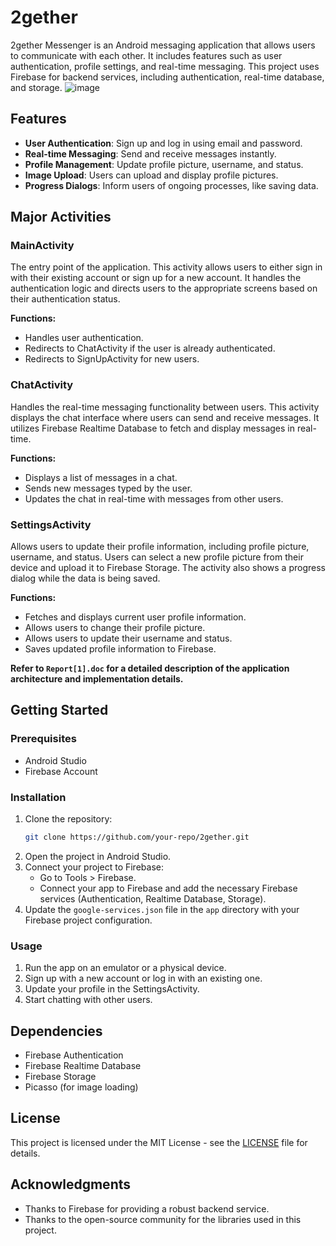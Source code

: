 # 2gether

2gether Messenger is an Android messaging application that allows users to communicate with each other. It includes features such as user authentication, profile settings, and real-time messaging. This project uses Firebase for backend services, including authentication, real-time database, and storage.
![image](https://github.com/utk444rsh/Social-Media-Messaging-App-for-Android/assets/124518418/7d62dd07-c1dc-4242-9009-719b1ba4412b)



## Features

- **User Authentication**: Sign up and log in using email and password.
- **Real-time Messaging**: Send and receive messages instantly.
- **Profile Management**: Update profile picture, username, and status.
- **Image Upload**: Users can upload and display profile pictures.
- **Progress Dialogs**: Inform users of ongoing processes, like saving data.

## Major Activities

### MainActivity

The entry point of the application. This activity allows users to either sign in with their existing account or sign up for a new account. It handles the authentication logic and directs users to the appropriate screens based on their authentication status.

**Functions:**
- Handles user authentication.
- Redirects to ChatActivity if the user is already authenticated.
- Redirects to SignUpActivity for new users.

### ChatActivity

Handles the real-time messaging functionality between users. This activity displays the chat interface where users can send and receive messages. It utilizes Firebase Realtime Database to fetch and display messages in real-time.

**Functions:**
- Displays a list of messages in a chat.
- Sends new messages typed by the user.
- Updates the chat in real-time with messages from other users.

### SettingsActivity

Allows users to update their profile information, including profile picture, username, and status. Users can select a new profile picture from their device and upload it to Firebase Storage. The activity also shows a progress dialog while the data is being saved.

**Functions:**
- Fetches and displays current user profile information.
- Allows users to change their profile picture.
- Allows users to update their username and status.
- Saves updated profile information to Firebase.

**Refer to `Report[1].doc` for a detailed description of the application architecture and implementation details.**

## Getting Started

### Prerequisites

- Android Studio
- Firebase Account

### Installation

1. Clone the repository:
    ```bash
    git clone https://github.com/your-repo/2gether.git
    ```
2. Open the project in Android Studio.
3. Connect your project to Firebase:
    - Go to Tools > Firebase.
    - Connect your app to Firebase and add the necessary Firebase services (Authentication, Realtime Database, Storage).
4. Update the `google-services.json` file in the `app` directory with your Firebase project configuration.

### Usage

1. Run the app on an emulator or a physical device.
2. Sign up with a new account or log in with an existing one.
3. Update your profile in the SettingsActivity.
4. Start chatting with other users.

## Dependencies

- Firebase Authentication
- Firebase Realtime Database
- Firebase Storage
- Picasso (for image loading)

## License

This project is licensed under the MIT License - see the [LICENSE](LICENSE) file for details.

## Acknowledgments

- Thanks to Firebase for providing a robust backend service.
- Thanks to the open-source community for the libraries used in this project.
